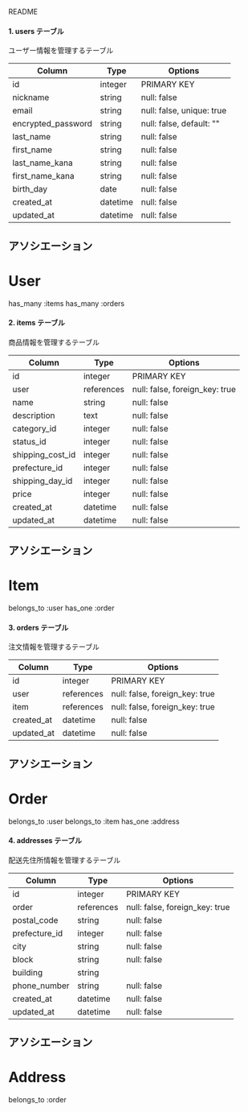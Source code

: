 README

#### 1. users テーブル
ユーザー情報を管理するテーブル


| Column             | Type     | Options                   |
|--------------------|----------|---------------------------|
| id                 | integer  | PRIMARY KEY               |
| nickname           | string   | null: false               |
| email              | string   | null: false, unique: true |
| encrypted_password | string   | null: false, default: ""  |
| last_name          | string   | null: false               |
| first_name         | string   | null: false               |
| last_name_kana     | string   | null: false               |
| first_name_kana    | string   | null: false               |
| birth_day          | date     | null: false               |
| created_at         | datetime | null: false               |
| updated_at         | datetime | null: false               |


## アソシエーション
# User
 has_many :items
 has_many :orders




#### 2. items テーブル
商品情報を管理するテーブル


| Column           | Type       | Options                        |
|------------------|------------|--------------------------------|
| id               | integer    | PRIMARY KEY                    |
| user             | references | null: false, foreign_key: true |
| name             | string     | null: false                    |
| description      | text       | null: false                    |
| category_id      | integer    | null: false                    |
| status_id        | integer    | null: false                    |
| shipping_cost_id | integer    | null: false                    |
| prefecture_id    | integer    | null: false                    |
| shipping_day_id  | integer    | null: false                    |
| price            | integer    | null: false                    |
| created_at       | datetime   | null: false                    |
| updated_at       | datetime   | null: false                    |


## アソシエーション
# Item
 belongs_to :user
 has_one :order

#### 3. orders テーブル
注文情報を管理するテーブル

| Column     | Type       | Options                        |
|------------|------------|--------------------------------|
| id         |  integer   | PRIMARY KEY                    |
| user       | references | null: false, foreign_key: true |
| item       | references | null: false, foreign_key: true |
| created_at | datetime   | null: false                    |
| updated_at | datetime   | null: false                    |

## アソシエーション
# Order
 belongs_to :user
 belongs_to :item
 has_one    :address


#### 4. addresses テーブル
配送先住所情報を管理するテーブル

| Column        | Type       | Options                         |
|---------------|------------|---------------------------------|
| id            |  integer   | PRIMARY KEY                     |
| order         | references | null: false, foreign_key: true  |
| postal_code   | string     | null: false                     |
| prefecture_id | integer    | null: false                     |
| city          | string     | null: false                     |
| block         | string     | null: false                     |
| building      | string     |                                 |
| phone_number  | string     | null: false                     |
| created_at    | datetime   | null: false                     |
| updated_at    | datetime   | null: false                     |

## アソシエーション
# Address
 belongs_to :order
